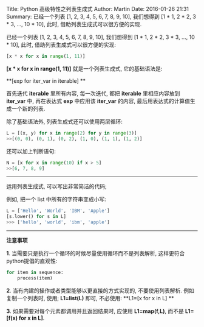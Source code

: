Title: Python 高级特性之列表生成式
Author: Martin
Date: 2016-01-26 21:31
Summary: 已经一个列表 [1, 2, 3, 4, 5, 6, 7, 8, 9, 10], 我们想得到 [1 * 1, 2 * 2, 3 * 3, …, 10 * 10], 此时, 借助列表生成式可以很方便的实现.

已经一个列表 [1, 2, 3, 4, 5, 6, 7, 8, 9, 10], 我们想得到 [1 * 1, 2 * 2, 3 * 3, ..., 10 * 10], 此时, 借助列表生成式可以很方便的实现:
```python
[x * x for x in range(1, 11)]
```

**[x * x for x in range(1, 11)]** 就是一个列表生成式, 它的基础语法是:

**[exp for iter_var in iterable] **

首先迭代 **iterable** 里所有内容, 每一次迭代, 都把 **iterable** 里相应内容放到 **iter\_var** 中, 再在表达式 **exp** 中应用该 **iter\_var** 的内容, 最后用表达式的计算值生成一个新的列表.

除了基础语法外, 列表生成式还可以使用两层循环:
```python
L = [(x, y) for x in range(2) for y in range(3)]
>>[(0, 0), (0, 1), (0, 2), (1, 0), (1, 1), (1, 2)]
```

还可以加上判断语句:
```python
N = [x for x in range(10) if x > 5]
>>[6, 7, 8, 9]
```

***

运用列表生成式, 可以写出非常简洁的代码;

例如, 把一个 list 中所有的字符串变成小写:
```python
L = ['Hello', 'World', 'IBM', 'Apple']
[s.lower() for s in L]
>>> ['hello', 'world', 'ibm', 'apple']
```

***

**注意事项**

**1**.  当需要只是执行一个循环的时候尽量使用循环而不是列表解析, 这样更符合python提倡的直观性:
```python
for item in sequence:
    process(item)
```

**2**.  当有内建的操作或者类型能够以更直接的方式实现的, 不要使用列表解析.
例如复制一个列表时, 使用; **L1=list(L)** 即可, 不必使用: **L1=[x for x in L] **

**3**. 如果需要对每个元素都调用并且返回结果时, 应使用 **L1=map(f,L)**, 而不是 **L1=[f(x) for x in L]**.
